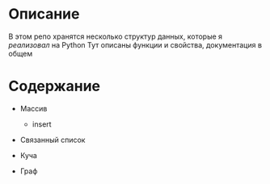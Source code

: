 # Описание 
В этом репо хранятся несколько структур данных, которые я _реализовал_ на Python
Тут описаны функции и свойства, документация в общем
# Содержание
+ Массив
    + insert

+ Связанный список
+ Куча
+ Граф